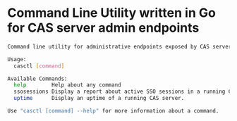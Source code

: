Command Line Utility written in Go for CAS server admin endpoints
================================================================

```bash
Command line utility for administrative endpoints exposed by CAS server.

Usage:
  casctl [command]

Available Commands:
  help        Help about any command
  ssosessions Display a report about active SSO sessions in a running CAS server.
  uptime      Display an uptime of a running CAS server.

Use "casctl [command] --help" for more information about a command.
```
